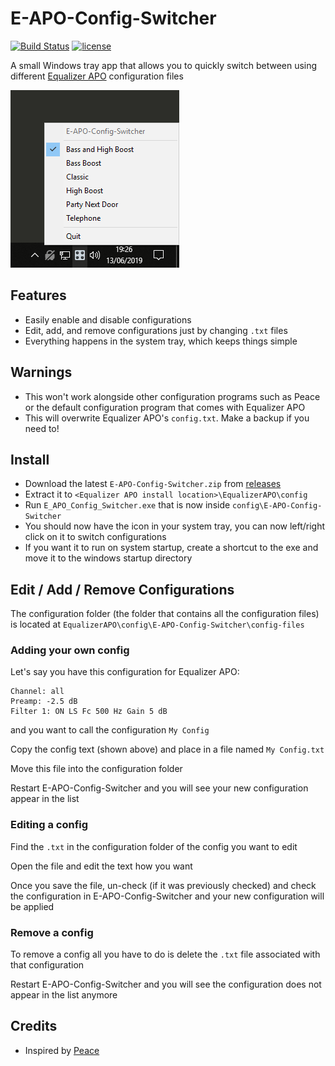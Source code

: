 # E-APO-Config-Switcher

[![Build Status](https://travis-ci.com/psidex/E-APO-Config-Switcher.svg?branch=master)](https://travis-ci.com/psidex/E-APO-Config-Switcher)
[![license](https://img.shields.io/github/license/psidex/E-APO-Config-Switcher.svg)](LICENSE)

A small Windows tray app that allows you to quickly switch between using different [Equalizer APO](https://sourceforge.net/projects/equalizerapo/) configuration files

![screenshot](screenshot.png)

## Features

- Easily enable and disable configurations
- Edit, add, and remove configurations just by changing `.txt` files
- Everything happens in the system tray, which keeps things simple

## Warnings

- This won't work alongside other configuration programs such as Peace or the default configuration program that comes with Equalizer APO
- This will overwrite Equalizer APO's `config.txt`. Make a backup if you need to!

## Install

- Download the latest `E-APO-Config-Switcher.zip` from [releases](https://github.com/psidex/E-APO-Config-Switcher/releases/latest)
- Extract it to `<Equalizer APO install location>\EqualizerAPO\config`
- Run `E_APO_Config_Switcher.exe` that is now inside `config\E-APO-Config-Switcher`
- You should now have the icon in your system tray, you can now left/right click on it to switch configurations
- If you want it to run on system startup, create a shortcut to the exe and move it to the windows startup directory

## Edit / Add / Remove Configurations

The configuration folder (the folder that contains all the configuration files) is located at `EqualizerAPO\config\E-APO-Config-Switcher\config-files`

### Adding your own config

Let's say you have this configuration for Equalizer APO:

```
Channel: all
Preamp: -2.5 dB
Filter 1: ON LS Fc 500 Hz Gain 5 dB
```

and you want to call the configuration `My Config`

Copy the config text (shown above) and place in a file named `My Config.txt`

Move this file into the configuration folder

Restart E-APO-Config-Switcher and you will see your new configuration appear in the list

### Editing a config

Find the `.txt` in the configuration folder of the config you want to edit

Open the file and edit the text how you want

Once you save the file, un-check (if it was previously checked) and check the configuration in E-APO-Config-Switcher and your new configuration will be applied

### Remove a config

To remove a config all you have to do is delete the `.txt` file associated with that configuration

Restart E-APO-Config-Switcher and you will see the configuration does not appear in the list anymore

## Credits

- Inspired by [Peace](https://sourceforge.net/projects/peace-equalizer-apo-extension/)
